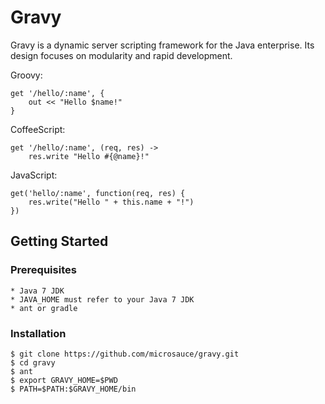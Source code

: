 
Gravy
===

Gravy is a dynamic server scripting framework for the Java enterprise.  Its design focuses on modularity and rapid development.

Groovy:

	get '/hello/:name', { 
		out << "Hello $name!"
	}

CoffeeScript:

	get '/hello/:name', (req, res) ->
		res.write "Hello #{@name}!"
		
JavaScript:

	get('hello/:name', function(req, res) {
		res.write("Hello " + this.name + "!")
	})

## Getting Started

### Prerequisites

	* Java 7 JDK
	* JAVA_HOME must refer to your Java 7 JDK
	* ant or gradle

### Installation

	$ git clone https://github.com/microsauce/gravy.git
	$ cd gravy
	$ ant
	$ export GRAVY_HOME=$PWD
	$ PATH=$PATH:$GRAVY_HOME/bin

